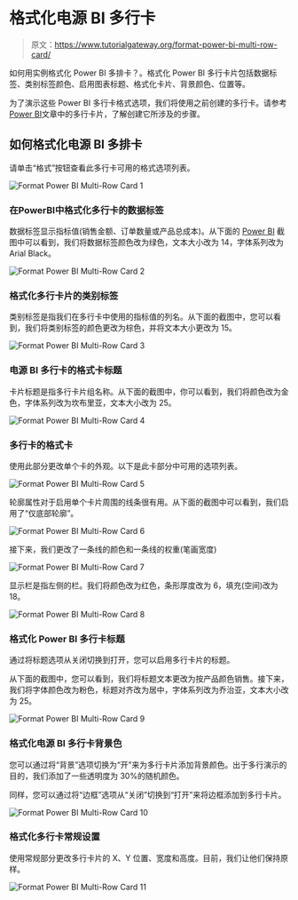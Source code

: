 # 格式化电源 BI 多行卡

> 原文：<https://www.tutorialgateway.org/format-power-bi-multi-row-card/>

如何用实例格式化 Power BI 多排卡？。格式化 Power BI 多行卡片包括数据标签、类别标签颜色、启用图表标题、格式化卡片、背景颜色、位置等。

为了演示这些 Power BI 多行卡格式选项，我们将使用之前创建的多行卡。请参考[Power BI](https://www.tutorialgateway.org/create-a-multi-row-card-in-power-bi/)文章中的多行卡片，了解创建它所涉及的步骤。

## 如何格式化电源 BI 多排卡

请单击“格式”按钮查看此多行卡可用的格式选项列表。

![Format Power BI Multi-Row Card 1](img/0b2357b13e7bcdbb237ced2b36f332fa.png)

### 在PowerBI中格式化多行卡的数据标签

数据标签显示指标值(销售金额、订单数量或产品总成本)。从下面的 [Power BI](https://www.tutorialgateway.org/power-bi-tutorial/) 截图中可以看到，我们将数据标签颜色改为绿色，文本大小改为 14，字体系列改为 Arial Black。

![Format Power BI Multi-Row Card 2](img/ee8d9703a4bc1df7934e95a681c57a20.png)

### 格式化多行卡片的类别标签

类别标签是指我们在多行卡中使用的指标值的列名。从下面的截图中，您可以看到，我们将类别标签的颜色更改为棕色，并将文本大小更改为 15。

![Format Power BI Multi-Row Card 3](img/8cd31eaa44ab2562596399d3603807da.png)

### 电源 BI 多行卡的格式卡标题

卡片标题是指多行卡片组名称。从下面的截图中，你可以看到，我们将颜色改为金色，字体系列改为坎布里亚，文本大小改为 25。

![Format Power BI Multi-Row Card 4](img/222c33da6c92cba2b9d72ddf10cd2b57.png)

### 多行卡的格式卡

使用此部分更改单个卡的外观。以下是此卡部分中可用的选项列表。

![Format Power BI Multi-Row Card 5](img/84bcb267bf3a793db963824947fbbea5.png)

轮廓属性对于启用单个卡片周围的线条很有用。从下面的截图中可以看到，我们启用了“仅底部轮廓”。

![Format Power BI Multi-Row Card 6](img/f95d693a3fbb80edb5daf80185670229.png)

接下来，我们更改了一条线的颜色和一条线的权重(笔画宽度)

![Format Power BI Multi-Row Card 7](img/4872062432480abe50036921cc9c1fd0.png)

显示栏是指左侧的栏。我们将颜色改为红色，条形厚度改为 6，填充(空间)改为 18。

![Format Power BI Multi-Row Card 8](img/f7854f2e192b5e8783f64be2fcff644a.png)

### 格式化 Power BI 多行卡标题

通过将标题选项从关闭切换到打开，您可以启用多行卡片的标题。

从下面的截图中，您可以看到，我们将标题文本更改为按产品颜色销售。接下来，我们将字体颜色改为粉色，标题对齐改为居中，字体系列改为乔治亚，文本大小改为 25。

![Format Power BI Multi-Row Card 9](img/f1ca972a15b3deeb70acaaa94871e312.png)

### 格式化电源 BI 多行卡背景色

您可以通过将“背景”选项切换为“开”来为多行卡片添加背景颜色。出于多行演示的目的，我们添加了一些透明度为 30%的随机颜色。

同样，您可以通过将“边框”选项从“关闭”切换到“打开”来将边框添加到多行卡片。

![Format Power BI Multi-Row Card 10](img/7acdba7255cb8a77561855a87a135bbe.png)

### 格式化多行卡常规设置

使用常规部分更改多行卡片的 X、Y 位置、宽度和高度。目前，我们让他们保持原样。

![Format Power BI Multi-Row Card 11](img/6dc8df95459ac87d9af6c7d8316f635e.png)